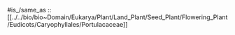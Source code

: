 
#is_/same_as :: [[../../bio/bio~Domain/Eukarya/Plant/Land_Plant/Seed_Plant/Flowering_Plant/Eudicots/Caryophyllales/Portulacaceae]]  

